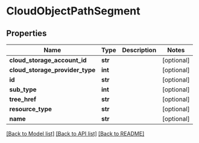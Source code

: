 # CloudObjectPathSegment

## Properties
Name | Type | Description | Notes
------------ | ------------- | ------------- | -------------
**cloud_storage_account_id** | **str** |  | [optional] 
**cloud_storage_provider_type** | **int** |  | [optional] 
**id** | **str** |  | [optional] 
**sub_type** | **int** |  | [optional] 
**tree_href** | **str** |  | [optional] 
**resource_type** | **str** |  | [optional] 
**name** | **str** |  | [optional] 

[[Back to Model list]](../README.md#documentation-for-models) [[Back to API list]](../README.md#documentation-for-api-endpoints) [[Back to README]](../README.md)


